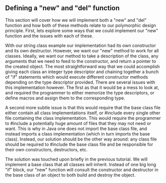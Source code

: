 ## Defining a "new" and "del" function

This section will cover how we will implement both a "new" and "del" function and how both of
these methods relate to our polymorphic design principle. First, lets explore some ways that 
we could implement our "new" function and the issues with each of these. 

With our string class example our implementation had its own constructor and its own 
destructor. However, we want our "new" method to work for all classes. Ideally, we want our 
method to take a description of the class, any arguments that we need to feed to the 
constructor, and return a pointer to the created object. The most straightforward 
way that we could accomplish giving each class an integer type descriptor and chaining
together a bunch of "if" statements which would execute different constructor methods
depending on the type descriptor provided. There are several issues with this 
implementation however. The first as that it would be a mess to look at, and required the 
programmer to either memorize the type descriptors, or define macros and assign them to
the corresponding type. 

A second more subtle issue is that this would require that the base class file either
contain all class implementations itself, or #include every single other file containing
the class implementation. This would require the programmer to #include a potentially 
huge amount of files that they may not need or want. This is why in Java one does not
import the base class file, and instead imports a class implementation (which in turn 
imports the base class). Instead, our solution should be the other way around: any class
file should be required to #include the base class file and be responsible for their own
constructors, destructors, etc.

The solution was touched upon briefly in the previous tutorial. We will implement a base 
class that all classes will inherit. Instead of one big long "if" block, our "new" function
will consult the constructor and destructor in the base class of an object to both build
and destroy the object.

